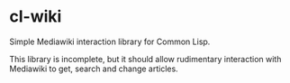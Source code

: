 cl-wiki
=======

Simple Mediawiki interaction library for Common Lisp.

This library is incomplete, but it should allow rudimentary interaction with Mediawiki to get, search and change articles.
